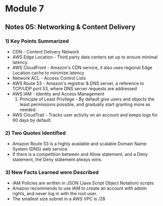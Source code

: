 # Module 7
## Notes 05: Networking & Content Delivery

### 1) Key Points Summarized
- CDN - Content Delivery Network
- AWS Edge Location - Third party data centers set up to ensure minimal latency.
- AWS CloudFront - Amazon's CDN service, it also uses regional Edge Location cache to minimize latency
- Network ACL - Access Control Lists
- AWS Route 53 - Amazon's registrar & DNS server, a reference to TCP/UDP port 53, where DNS server requests are addressed
- AWS IAM - Identity and Access Management
  1. Principle of Least Privilege - By default give users and objects the least permissions possible, and gradually start granting more as needed.
- AWS CloudTrail - Tracks user activity on an account and keeps logs for 90 days by default.

### 2) Two Quotes Identified
- Amazon Route 53 is a highly available and scalable Domain Name System (DNS) web service. 
- If there is a competition between and Allow statement, and a Deny statement, the Deny statement always wins.
  

### 3) New Facts Learned were Described
- IAM Policies are written in JSON (Java Script Object Notation) scripts
- Amazon recommends to use IAM to create an account with admin rights, and never log in with the root user.
- The smallest size subnet in a AWS VPC is /28
